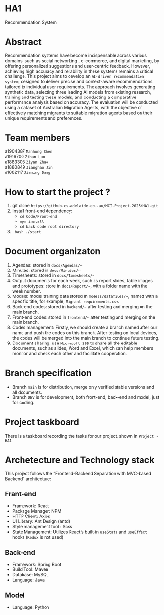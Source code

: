 # HA1
Recommendation System

# Abstract
Recommendation systems have become indispensable across various domains, such as social networking , e-commerce, and digital marketing, by offering personalized suggestions and user-centric feedback. However, achieving high accuracy and reliability in these systems remains a critical challenge. This project aims to develop an `AI-driven recommendation system`, designed to deliver precise and context-aware recommendations tailored to individual user requirements. The approach involves generating synthetic data, selecting three leading AI models from existing research, training and testing these models, and conducting a comparative performance analysis based on accuracy. The evaluation will be conducted using a dataset of Australian Migration Agents, with the objective of effectively matching migrants to suitable migration agents based on their unique requirements and preferences.

# Team members
a1904387 `Manhong Chen`	<br>
a1916700 `Zihan Luo`<br>
a1883303 `Ziyan Zhao`	<br>
a1880849 `Jianghao Jin`	<br>
a1882117 `Jianing Dang`	

# How to start the project ?
1. git clone `https://github.cs.adelaide.edu.au/MCI-Project-2025/HA1.git`
2. Install front-end dependency: 
   - `cd Code/Front-end`
   - `npm install`
   - `cd back code root directory`
3. ` bash ./start`
   
# Document organizaton
1. Agendas: stored in `docs/Agendas/~`
2. Minutes: stored in `docs/Minutes/~`
3. Timesheets: stored in `docs/Timesheets/~`
4. Output documents for each week, such as report slides, table images and prototypes: store in `docs/Report/~`, with a folder name with the week number.
5. Models: model training data stored in `models/datafiles/~`, named with a specific title, for example, `Migrant requirements.csv`.
6. Back-end codes: stored in `backend/~` after testing and merging on the main branch.
7. Front-end codes: stored in `frontend/~` after testing and merging on the main branch.
8. Codes management: Firstly, we should create a branch named after our name and push the codes on this branch. After testing on local devices, the codes will be merged into the main branch to continue future testing.
9. Document sharing: use `Microsoft 365` to share all the editable documents, such as slides, Word and Excel, which can help members monitor and check each other and facilitate cooperation.

# Branch specification
- Branch `main` is for distribution, merge only verified stable versions and all documents.
- Branch `DEV` is for development, both front-end, back-end and model, just for coding.

# Project taskboard
There is a taskboard recording the tasks for our project, shown in `Project - HA1` <br>

# Archetecture and Technology stack
This project follows the “Frontend-Backend Separation with MVC-based Backend” architecture:

## Frant-end
- Framework: React 
- Package Manager: NPM
- HTTP Client: Axios 
- UI Library: Ant Design (antd)
- Style management tool : Scss
- State Management: Utilizes React’s built-in `useState` and `useEffect` hooks (`Redux` is not used)

## Back-end
- Framework: Spring Boot 
- Build Tool: Maven 
- Database: MySQL 
- Language: Java

## Model
- Language: Python

